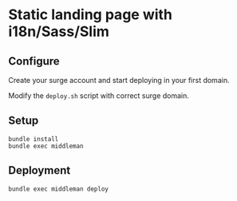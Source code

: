 # Static landing page with i18n/Sass/Slim

## Configure

Create your surge account and start deploying in your first domain.

Modify the `deploy.sh` script with correct surge domain.

## Setup

```
bundle install
bundle exec middleman
```

## Deployment

```
bundle exec middleman deploy
```
